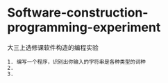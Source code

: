 # Software-construction-programming-experiment

大三上选修课软件构造的编程实验

    1. 编写一个程序，识别出你输入的字符串是各种类型的词种
    2. 
    3.
